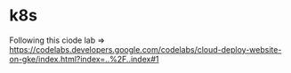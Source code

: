 # k8s

Following this ciode lab => https://codelabs.developers.google.com/codelabs/cloud-deploy-website-on-gke/index.html?index=..%2F..index#1